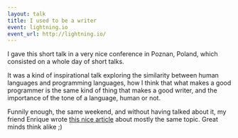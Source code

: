 ```yaml
---
layout: talk
title: I used to be a writer
event: lightning.io
event_url: http://lightning.io/
---
```


I gave this short talk in a very nice conference in Poznan, Poland, which consisted on a whole day of short talks.

It was a kind of inspirational talk exploring the similarity between human languages and programming languages, how I think that what makes a good programmer is the same kind of thing that makes a good writer, and the importance of the tone of a language, human or not.

<script async class="speakerdeck-embed" data-id="500e816b6005c3000203cf2c" data-ratio="1.33333333333333" src="//speakerdeck.com/assets/embed.js"></script>

Funnily enough, the same weekend, and without having talked about it, my friend Enrique wrote [this nice article](http://kikito.github.com/blog/2012/07/19/coding-with-an-accent/) about mostly the same topic. Great minds think alike ;)

